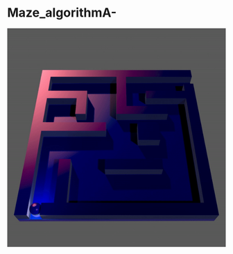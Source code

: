 # Maze_algorithmA-

![maze](https://github.com/RDHLaura/Maze_algorithmA-/blob/9e77dcc6d6220535738be84d21d0395facc2b99e/ezgif.com-gif-maker.gif)

